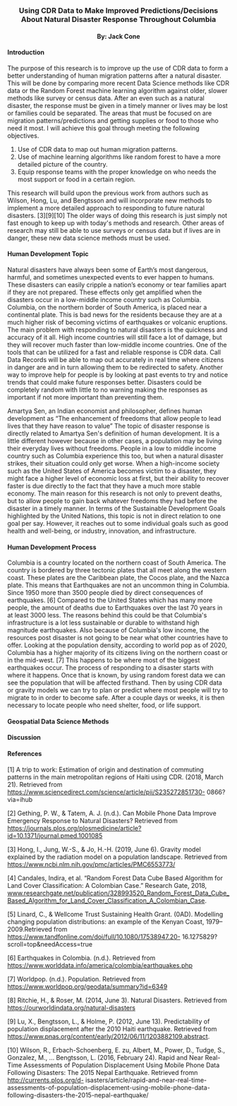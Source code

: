 ### <div align="center">**Using CDR Data to Make Improved Predictions/Decisions About Natural Disaster Response Throughout Columbia**
#### <div align="center">By: Jack Cone

#### **Introduction**

The purpose of this research is to improve up the use of CDR data to form a better understanding of human migration patterns after a natural disaster. This will be done by comparing more recent Data Science methods like CDR data or the Random Forest machine learning algorithm against older, slower methods like survey or census data. After an even such as a natural disaster, the response must be given in a timely manner or lives may be lost or families could be separated. The areas that must be focused on are migration patterns/predictions and getting supplies or food to those who need it most. I will achieve this goal through meeting the following objectives.

1.	Use of CDR data to map out human migration patterns.
2.	Use of machine learning algorithms like random forest to have a more detailed picture of the country.
3.	Equip response teams with the proper knowledge on who needs the most support or food in a certain region.

This research will build upon the previous work from authors such as Wilson, Hong, Lu, and Bengtsson and will incorporate new methods to implement a more detailed approach to responding to future natural disasters. [3][9][10] The older ways of doing this research is just simply not fast enough to keep up with today's methods and research. Other areas of research may still be able to use surveys or census data but if lives are in danger, these new data science methods must be used.
 

#### **Human Development Topic**

Natural disasters have always been some of Earth’s most dangerous, harmful, and sometimes unexpected events to ever happen to humans. These disasters can easily cripple a nation’s economy or tear families apart if they are not prepared. These effects only get amplified when the disasters occur in a low-middle income country such as Columbia. Columbia, on the northern border of South America, is placed near a continental plate. This is bad news for the residents because they are at a much higher risk of becoming victims of earthquakes or volcanic eruptions. The main problem with responding to natural disasters is the quickness and accuracy of it all. High income countries will still face a lot of damage, but they will recover much faster than low-middle income countries. One of the tools that can be utilized for a fast and reliable response is CDR data. Call Data Records will be able to map out accurately in real time where citizens in danger are and in turn allowing them to be redirected to safety. Another way to improve help for people is by looking at past events to try and notice trends that could make future responses better. Disasters could be completely random with little to no warning making the responses as important if not more important than preventing them.

Amartya Sen, an Indian economist and philosopher, defines human development as “The enhancement of freedoms that allow people to lead lives that they have reason to value” The topic of disaster response is directly related to Amartya Sen's definition of human development. It is a little different however because in other cases, a population may be living their everyday lives without freedoms. People in a low to middle income country such as Columbia experience this too, but when a natural disaster strikes, their situation could only get worse. When a high-income society such as the United States of America becomes victim to a disaster, they might face a higher level of economic loss at first, but their ability to recover faster is due directly to the fact that they have a much more stable economy. The main reason for this research is not only to prevent deaths, but to allow people to gain back whatever freedoms they had before the disaster in a timely manner.
In terms of the Sustainable Development Goals highlighted by the United Nations, this topic is not in direct relation to one goal per say. However, it reaches out to some individual goals such as good health and well-being, or industry, innovation, and infrastructure. 

#### **Human Development Process**

Columbia is a country located on the northern coast of South America. The country is bordered by three tectonic plates that all meet along the western coast. These plates are the Caribbean plate, the Cocos plate, and the Nazca plate. This means that Earthquakes are not an uncommon thing in Columbia. Since 1950 more than 3500 people died by direct consequences of earthquakes. [6] Compared to the United States which has many more people, the amount of deaths due to Earthquakes over the last 70 years in at least 3000 less. The reasons behind this could be that Columbia's infrastructure is a lot less sustainable or durable to withstand high magnitude earthquakes. Also because of Columbia's low income, the resources post disaster is not going to be near what other countries have to offer. Looking at the population density, according to world pop as of 2020, Columbia has a higher majority of its citizens living on the northern coast or in the mid-west. [7] This happens to be where most of the biggest earthquakes occur. The process of responding to a disaster starts with where it happens. Once that is known, by using random forest data we can see the population that will be affected firsthand. Then by using CDR data or gravity models we can try to plan or predict where most people will try to migrate to in order to become safe. After a couple days or weeks, it is then necessary to locate people who need shelter, food, or life support.

#### **Geospatial Data Science Methods**



#### **Discussion**



#### **References**

[1] A trip to work: Estimation of origin and destination of commuting patterns in the main metropolitan regions of Haiti using CDR. (2018, March 21). Retrieved from https://www.sciencedirect.com/science/article/pii/S235272851730- 0866?via=ihub

[2] Gething, P. W., & Tatem, A. J. (n.d.). Can Mobile Phone Data Improve Emergency Response to Natural Disasters? Retrieved from https://journals.plos.org/plosmedicine/article?id=10.1371/journal.pmed.1001085

[3] Hong, I., Jung, W.-S., & Jo, H.-H. (2019, June 6). Gravity model explained by the radiation model on a population landscape. Retrieved from https://www.ncbi.nlm.nih.gov/pmc/articles/PMC6553773/

[4] Candales, Indira, et al. “Random Forest Data Cube Based Algorithm for Land Cover Classification: A Colombian Case.” Research Gate, 2018, www.researchgate.net/publication/328993520_Random_Forest_Data_Cube_Based_Algorithm_for_Land_Cover_Classification_A_Colombian_Case.

[5] Linard, C., & Wellcome Trust Sustaining Health Grant. (0AD). Modelling changing population distributions: an example of the Kenyan Coast, 1979–2009.Retrieved from https://www.tandfonline.com/doi/full/10.1080/17538947.20-
16.1275829?scroll=top&needAccess=true

[6] Earthquakes in Colombia. (n.d.). Retrieved from https://www.worlddata.info/america/colombia/earthquakes.php

[7] Worldpop. (n.d.). Population. Retrieved from https://www.worldpop.org/geodata/summary?id=6349

[8] Ritchie, H., & Roser, M. (2014, June 3). Natural Disasters. Retrieved from https://ourworldindata.org/natural-disasters 

[9] Lu, X., Bengtsson, L., & Holme, P. (2012, June 13). Predictability of population displacement after the 2010 Haiti earthquake. Retrieved from https://www.pnas.org/content/early/2012/06/11/1203882109.abstract.

[10] Wilson, R., Erbach-Schoenberg, E. zu, Albert, M., Power, D., Tudge, S., Gonzalez, M., … Bengtsson, L. (2016, February 24). Rapid and Near Real-Time Assessments of Population Displacement Using Mobile Phone Data Following Disasters: The 2015 Nepal Earthquake. Retrieved fromn http://currents.plos.org/d- isasters/article/rapid-and-near-real-time-assessments-of-population-displacement-using-mobile-phone-data-following-disasters-the-2015-nepal-earthquake/
